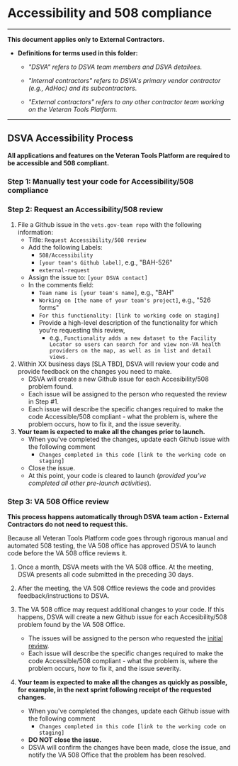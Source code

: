 # Accessibility and 508 compliance

<hr>

**This document applies only to External Contractors.**

* **Definitions for terms used in this folder:**

  * *"DSVA" refers to DSVA team members and DSVA detailees.*

  * *"Internal contractors" refers to DSVA's primary vendor contractor (e.g., AdHoc) and its subcontractors.*

  * *"External contractors" refers to any other contractor team working on the Veteran Tools Platform.*

<hr>


## DSVA Accessibility Process

**All applications and features on the Veteran Tools Platform are required to be accessible and 508 compliant.** 

### Step 1: Manually test your code for Accessibility/508 compliance

### Step 2: Request an Accessibility/508 review

1. File a Github issue in the ```vets.gov-team repo``` with the following information:
    * Title: ```Request Accessibility/508 review```
    * Add the following Labels: 
      * ```508/Accessibility```
      * ```[your team's Github label]```, e.g., "BAH-526"
      * ```external-request```
    * Assign the issue to: ```[your DSVA contact]```
    * In the comments field: 
      * ```Team name is [your team's name]```, e.g., "BAH"
      * ```Working on [the name of your team's project]```, e.g., "526 forms"
      * ```For this functionality: [link to working code on staging]``` 
      * Provide a high-level description of the functionality for which you're requesting this review, 
        * e.g., ```Functionality adds a new dataset to the Facility Locator so users can search for and view non-VA health providers on the map, as well as in list and detail views.```     
1. Within XX business days [SLA TBD], DSVA will review your code and provide feedback on the changes you need to make.
    *  DSVA will create a new Github issue for each Accesibility/508 problem found. 
    * Each issue will be assigned to the person who requested the review in Step #1. 
    * Each issue will describe the specific changes required to make the code Accessible/508 compliant - what the problem is, where the problem occurs, how to fix it, and the issue severity.
1. **Your team is expected to make all the changes prior to launch.**
    * When you've completed the changes, update each Github issue with the following comment
      * ```Changes completed in this code [link to the working code on staging]```
    * Close the issue.
    * At this point, your code is cleared to launch (*provided you've completed all other pre-launch activities*).


### Step 3: VA 508 Office review

**This process happens automatically through DSVA team action - External Contractors do not need to request this.**

Because all Veteran Tools Platform code goes through rigorous manual and automated 508 testing, the VA 508 office has approved DSVA to launch code before the VA 508 office reviews it. 

1. Once a month, DSVA meets with the VA 508 office. At the meeting, DSVA presents all code submitted in the preceding 30 days.

1. After the meeting, the VA 508 Office reviews the code and provides feedback/instructions to DSVA.

1. The VA 508 office may request additional changes to your code. If this happens, DSVA will create a new Github issue for each Accesibility/508 problem found by the VA 508 Office.
    * The issues will be assigned to the person who requested the [initial review](#request-an-accessibility508-review).
    * Each issue will describe the specific changes required to make the code Accessible/508 compliant - what the problem is, where the problem occurs, how to fix it, and the issue severity. 

1. **Your team is expected to make all the changes as quickly as possible, for example, in the next sprint following receipt of the requested changes.**
    * When you've completed the changes, update each Github issue with the following comment
      * ```Changes completed in this code [link to the working code on staging]```
    * **DO NOT close the issue.**
    * DSVA will confirm the changes have been made, close the issue, and notify the VA 508 Office that the problem has been resolved.